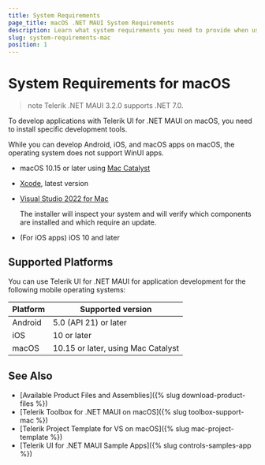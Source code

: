 ```yaml
---
title: System Requirements
page_title: macOS .NET MAUI System Requirements
description: Learn what system requirements you need to provide when using any of the installation approaches for the Telerik UI for .NET MAUI library on macOS.
slug: system-requirements-mac
position: 1
---
```


# System Requirements for macOS

>note Telerik .NET MAUI 3.2.0 supports .NET 7.0.

To develop applications with Telerik UI for .NET MAUI on macOS, you need to install specific development tools.

While you can develop Android, iOS, and macOS apps on macOS, the operating system does not support WinUI apps.

* macOS 10.15 or later using [Mac Catalyst](https://developer.apple.com/mac-catalyst/)
* [Xcode](https://developer.apple.com/xcode), latest version
* [Visual Studio 2022 for Mac](https://learn.microsoft.com/en-us/dotnet/maui/get-started/installation)

  The installer will inspect your system and will verify which components are installed and which require an update.

* (For iOS apps) iOS 10 and later

## Supported Platforms

You can use Telerik UI for .NET MAUI for application development for the following mobile operating systems:

| Platform | Supported version |
| ------------- | --------------- |
| Android | 5.0 (API 21) or later |
| iOS | 10 or later |
| macOS | 10.15 or later, using Mac Catalyst |

## See Also

* [Available Product Files and Assemblies]({% slug download-product-files %})
* [Telerik Toolbox for .NET MAUI on macOS]({% slug toolbox-support-mac %})
* [Telerik Project Template for VS on macOS]({% slug mac-project-template %})
* [Telerik UI for .NET MAUI Sample Apps]({% slug controls-samples-app %})
